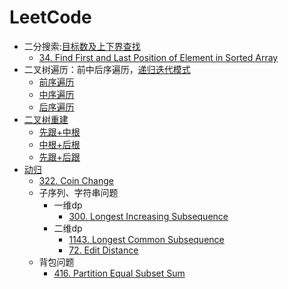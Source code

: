 # LeetCode
- 二分搜索:[目标数及上下界查找](https://masterwangzx.com/2020/03/03/binary-search/)
    - [34. Find First and Last Position of Element in Sorted Array](src/main/c++/34.&#32;Find&#32;First&#32;and&#32;Last&#32;Position&#32;of&#32;Element&#32;in&#32;Sorted&#32;Array.cpp)
- 二叉树遍历：前中后序遍历，[递归迭代模式](https://masterwangzx.com/2019/03/16/binary-tree/#%E4%BA%8C%E5%8F%89%E6%A0%91%E7%9A%84%E9%81%8D%E5%8E%86)
    - [前序遍历](src/main/c++/144.&#32;Binary&#32;Tree&#32;Preorder&#32;Traversal.cpp)
    - [中序遍历](src/main/c++/94.&#32;Binary&#32;Tree&#32;Inorder&#32;Traversal.cpp)
    - [后序遍历](src/main/c++/145.&#32;Binary&#32;Tree&#32;Postorder&#32;Traversal.cpp)
- [二叉树重建](https://masterwangzx.com/2019/03/16/binary-tree/#%E4%BA%8C%E5%8F%89%E6%A0%91%E7%9A%84%E9%87%8D%E5%BB%BA)
    - [先跟+中根](src/main/c++/105.&#32;Construct&#32;Binary&#32;Tree&#32;from&#32;Preorder&#32;and&#32;Inorder&#32;Traversal.cpp)
    - [中根+后根](src/main/c++/106.&#32;Construct&#32;Binary&#32;Tree&#32;from&#32;Inorder&#32;and&#32;Postorder&#32;Traversal.cpp)
    - [先跟+后跟](src/main/c++/889.&#32;Construct&#32;Binary&#32;Tree&#32;from&#32;Preorder&#32;and&#32;Postorder&#32;Traversal.cpp)
- [动归](https://labuladong.gitbook.io/algo/di-ling-zhang-bi-du-xi-lie/dong-tai-gui-hua-xiang-jie-jin-jie)
    - [322. Coin Change](src/main/c++/322.&#32;Coin&#32;Change.cpp)
    - 子序列、字符串问题
        - 一维dp
            - [300. Longest Increasing Subsequence](src/main/c++/300.&#32;Longest&#32;Increasing&#32;Subsequence.cpp)
        - 二维dp
            - [1143. Longest Common Subsequence](src/main/c++/1143.&#32;Longest&#32;Common&#32;Subsequence.cpp)
            - [72. Edit Distance](src/main/c++/72.&#32;Edit&#32;Distance.cpp)
    - 背包问题
        - [416. Partition Equal Subset Sum](src/main/c++/416.&#32;Partition&#32;Equal&#32;Subset&#32;Sum.cpp)
